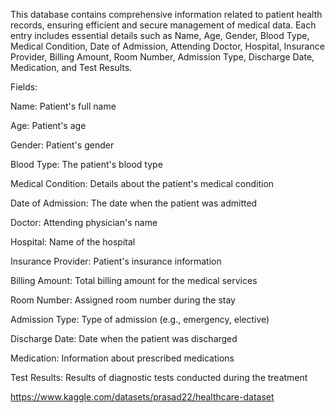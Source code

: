 This database contains comprehensive information related to patient health records, ensuring efficient and secure management of medical data. Each entry includes essential details such as Name, Age, Gender, Blood Type, Medical Condition, Date of Admission, Attending Doctor, Hospital, Insurance Provider, Billing Amount, Room Number, Admission Type, Discharge Date, Medication, and Test Results.

Fields:

Name: Patient's full name

Age: Patient's age

Gender: Patient's gender

Blood Type: The patient's blood type

Medical Condition: Details about the patient's medical condition

Date of Admission: The date when the patient was admitted

Doctor: Attending physician's name

Hospital: Name of the hospital

Insurance Provider: Patient's insurance information

Billing Amount: Total billing amount for the medical services

Room Number: Assigned room number during the stay

Admission Type: Type of admission (e.g., emergency, elective)

Discharge Date: Date when the patient was discharged

Medication: Information about prescribed medications

Test Results: Results of diagnostic tests conducted during the treatment

https://www.kaggle.com/datasets/prasad22/healthcare-dataset
